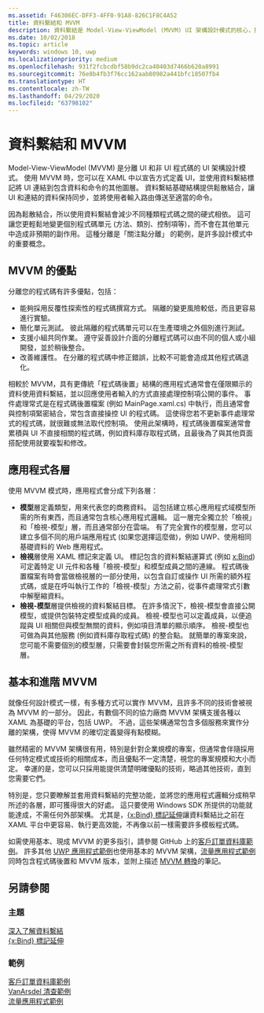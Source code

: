 ```yaml
---
ms.assetid: F46306EC-DFF3-4FF0-91A8-826C1F8C4A52
title: 資料繫結和 MVVM
description: 資料繫結是 Model-View-ViewModel (MVVM) UI 架構設計模式的核心，提供了 UI 和非 UI 程式碼之間的鬆散結合。
ms.date: 10/02/2018
ms.topic: article
keywords: windows 10, uwp
ms.localizationpriority: medium
ms.openlocfilehash: 931f2fcbcdbf58b9dc2ca40403d7466b620a8991
ms.sourcegitcommit: 76e8b4fb3f76cc162aab80982a441bfc18507fb4
ms.translationtype: HT
ms.contentlocale: zh-TW
ms.lasthandoff: 04/29/2020
ms.locfileid: "63798102"
---
```

# <a name="data-binding-and-mvvm"></a>資料繫結和 MVVM

Model-View-ViewModel (MVVM) 是分離 UI 和非 UI 程式碼的 UI 架構設計模式。 使用 MVVM 時，您可以在 XAML 中以宣告方式定義 UI，並使用資料繫結標記將 UI 連結到包含資料和命令的其他圖層。 資料繫結基礎結構提供鬆散結合，讓 UI 和連結的資料保持同步，並將使用者輸入路由傳送至適當的命令。 

因為鬆散結合，所以使用資料繫結會減少不同種類程式碼之間的硬式相依。 這可讓您更輕鬆地變更個別程式碼單元 (方法、類別、控制項等)，而不會在其他單元中造成非預期的副作用。 這種分離是「關注點分離」  的範例，是許多設計模式中的重要概念。 

## <a name="benefits-of-mvvm"></a>MVVM 的優點

分離您的程式碼有許多優點，包括：

* 能夠採用反覆性探索性的程式碼撰寫方式。 隔離的變更風險較低，而且更容易進行實驗。
* 簡化單元測試。 彼此隔離的程式碼單元可以在生產環境之外個別進行測試。
* 支援小組共同作業。 遵守妥善設計介面的分離程式碼可以由不同的個人或小組開發，並於稍後整合。
* 改善維護性。 在分離的程式碼中修正錯誤，比較不可能會造成其他程式碼退化。

相較於 MVVM，具有更傳統「程式碼後置」結構的應用程式通常會在僅限顯示的資料使用資料繫結，並以回應使用者輸入的方式直接處理控制項公開的事件。 事件處理常式是在程式碼後置檔案 (例如 MainPage.xaml.cs) 中執行，而且通常會與控制項緊密結合，常包含直接操控 UI 的程式碼。 這使得您若不更新事件處理常式的程式碼，就很難或無法取代控制項。 使用此架構時，程式碼後置檔案通常會累積與 UI 不直接相關的程式碼，例如資料庫存取程式碼，且最後為了與其他頁面搭配使用就要複製和修改。

## <a name="app-layers"></a>應用程式各層

使用 MVVM 模式時，應用程式會分成下列各層：

* **模型**層定義類型，用來代表您的商務資料。 這包括建立核心應用程式域模型所需的所有東西，而且通常包含核心應用程式邏輯。 這一層完全獨立於「檢視」和「檢視-模型」層，而且通常部分在雲端。 有了完全實作的模型層，您可以建立多個不同的用戶端應用程式 (如果您選擇這麼做)，例如 UWP、使用相同基礎資料的 Web 應用程式。
* **檢視**層使用 XAML 標記來定義 UI。 標記包含的資料繫結運算式 (例如 [x:Bind](https://docs.microsoft.com/windows/uwp/xaml-platform/x-bind-markup-extension)) 可定義特定 UI 元件和各種「檢視-模型」和模型成員之間的連線。 程式碼後置檔案有時會當做檢視層的一部分使用，以包含自訂或操作 UI 所需的額外程式碼，或是在呼叫執行工作的「檢視-模型」方法之前，從事件處理常式引數中解壓縮資料。 
* **檢視-模型**層提供檢視的資料繫結目標。 在許多情況下，檢視-模型會直接公開模型，或提供包裝特定模型成員的成員。 檢視-模型也可以定義成員，以便追蹤與 UI 相關但與模型無關的資料，例如項目清單的顯示順序。 檢視-模型也可做為與其他服務 (例如資料庫存取程式碼) 的整合點。 就簡單的專案來說，您可能不需要個別的模型層，只需要會封裝您所需之所有資料的檢視-模型層。 

## <a name="basic-and-advanced-mvvm"></a>基本和進階 MVVM

就像任何設計模式一樣，有多種方式可以實作 MVVM，且許多不同的技術會被視為 MVVM 的一部分。 因此，有數個不同的協力廠商 MVVM 架構支援各種以 XAML 為基礎的平台，包括 UWP。 不過，這些架構通常包含多個服務來實作分離的架構，使得 MVVM 的確切定義變得有點模糊。 

雖然精密的 MVVM 架構很有用，特別是針對企業規模的專案，但通常會伴隨採用任何特定模式或技術的相關成本，而且優點不一定清楚，視您的專案規模和大小而定。 幸運的是，您可以只採用能提供清楚明確優點的技術，略過其他技術，直到您需要它們。 

特別是，您只要瞭解並套用資料繫結的完整功能，並將您的應用程式邏輯分成稍早所述的各層，即可獲得很大的好處。 這只要使用 Windows SDK 所提供的功能就能達成，不需任何外部架構。 尤其是，[{x:Bind} 標記延伸](https://docs.microsoft.com/windows/uwp/xaml-platform/x-bind-markup-extension)讓資料繫結比之前在 XAML 平台中更容易、執行更高效能，不再像以前一樣需要許多模板程式碼。

如需使用基本、現成 MVVM 的更多指引，請參閱 GitHub 上的[客戶訂單資料庫範例](https://github.com/Microsoft/Windows-appsample-customers-orders-database)。 許多其他 [UWP 應用程式範例](https://github.com/Microsoft?q=windows-appsample
)也使用基本的 MVVM 架構，[流量應用程式範例](https://github.com/Microsoft/Windows-appsample-trafficapp)同時包含程式碼後置和 MVVM 版本，並附上描述 [MVVM 轉換](https://github.com/Microsoft/Windows-appsample-trafficapp/blob/MVVM/MVVM.md)的筆記。 

## <a name="see-also"></a>另請參閱

### <a name="topics"></a>主題

[深入了解資料繫結](https://docs.microsoft.com/windows/uwp/data-binding/data-binding-in-depth)  
[{x:Bind} 標記延伸](https://docs.microsoft.com/windows/uwp/xaml-platform/x-bind-markup-extension)  

### <a name="samples"></a>範例

[客戶訂單資料庫範例](https://github.com/Microsoft/Windows-appsample-customers-orders-database)  
[VanArsdel 清查範例](https://github.com/Microsoft/InventorySample)  
[流量應用程式範例](https://github.com/Microsoft/Windows-appsample-trafficapp)  
